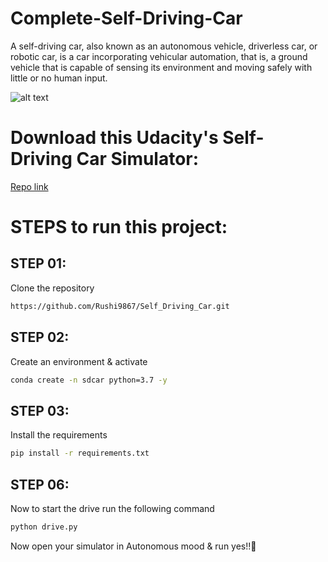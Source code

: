 # Complete-Self-Driving-Car

A self-driving car, also known as an autonomous vehicle, driverless car, or robotic car, is a car incorporating vehicular automation, that is, a ground vehicle that is capable of sensing its environment and moving safely with little or no human input.


![alt text](https://cdn.dribbble.com/users/1815/screenshots/2589016/car_dr.gif)


# Download this Udacity's Self-Driving Car Simulator:

[Repo link](https://github.com/udacity/self-driving-car-sim)


# STEPS to run this project:

## STEP 01: 
Clone the repository

```bash
https://github.com/Rushi9867/Self_Driving_Car.git
```

## STEP 02: 
Create an environment & activate


```bash
conda create -n sdcar python=3.7 -y
```

## STEP 03: 
Install the requirements


```bash
pip install -r requirements.txt
```


## STEP 06: 
Now to start the drive run the following command


```bash
python drive.py
```

Now open your simulator in Autonomous mood & run yes!!🙂
